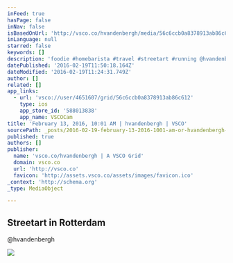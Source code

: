 ```yaml
---
inFeed: true
hasPage: false
inNav: false
isBasedOnUrl: 'http://vsco.co/hvandenbergh/media/56c6ccb0a8378913ab86c612'
inLanguage: null
starred: false
keywords: []
description: 'foodie #homebarista #travel #streetart #running @hvandenbergh'
datePublished: '2016-02-19T11:50:18.164Z'
dateModified: '2016-02-19T11:24:31.749Z'
author: []
related: []
app_links:
  - url: 'vsco://user/4651607/grid/56c6ccb0a8378913ab86c612'
    type: ios
    app_store_id: '588013838'
    app_name: VSCOCam
title: 'February 13, 2016, 10:01 AM | hvandenbergh | VSCO'
sourcePath: _posts/2016-02-19-february-13-2016-1001-am-or-hvandenbergh-or-vsco.md
published: true
authors: []
publisher:
  name: 'vsco.co/hvandenbergh | A VSCO Grid'
  domain: vsco.co
  url: 'http://vsco.co'
  favicon: 'http://assets.vsco.co/assets/images/favicon.ico'
_context: 'http://schema.org'
_type: MediaObject

---
```

<article style=""><h1>Streetart in Rotterdam</h1><p>@hvandenbergh</p><img src="https://s3-us-west-2.amazonaws.com/the-grid-img/p/e334bf97d5191e23952429efa5277a1f92ee7d8f.jpg" /></article>